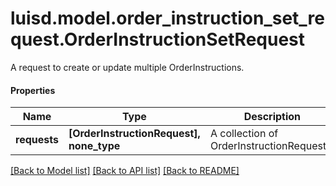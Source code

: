 # luisd.model.order_instruction_set_request.OrderInstructionSetRequest

A request to create or update multiple OrderInstructions.

#### Properties
Name | Type | Description | Notes
------------ | ------------- | ------------- | -------------
**requests** | **[OrderInstructionRequest], none_type** | A collection of OrderInstructionRequests. | [optional] 

[[Back to Model list]](../../README.md#documentation-for-models) [[Back to API list]](../../README.md#documentation-for-api-endpoints) [[Back to README]](../../README.md)

